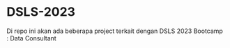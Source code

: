 # DSLS-2023
Di repo ini akan ada beberapa project terkait dengan DSLS 2023 Bootcamp : Data Consultant
